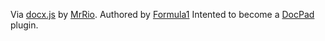 Via [docx.js](https://github.com/MrRio/DOCX.js) by [MrRio](https://github.com/MrRio).
Authored by [Formula1](https://github.com/Formula1)
Intented to become a [DocPad](https://github.com/bevry/docpad) plugin.
